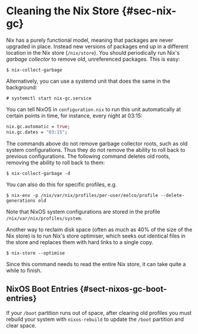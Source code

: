 # Cleaning the Nix Store {#sec-nix-gc}

Nix has a purely functional model, meaning that packages are never
upgraded in place. Instead new versions of packages end up in a
different location in the Nix store (`/nix/store`). You should
periodically run Nix's *garbage collector* to remove old, unreferenced
packages. This is easy:

```ShellSession
$ nix-collect-garbage
```

Alternatively, you can use a systemd unit that does the same in the
background:

```ShellSession
# systemctl start nix-gc.service
```

You can tell NixOS in `configuration.nix` to run this unit automatically
at certain points in time, for instance, every night at 03:15:

```nix
nix.gc.automatic = true;
nix.gc.dates = "03:15";
```

The commands above do not remove garbage collector roots, such as old
system configurations. Thus they do not remove the ability to roll back
to previous configurations. The following command deletes old roots,
removing the ability to roll back to them:

```ShellSession
$ nix-collect-garbage -d
```

You can also do this for specific profiles, e.g.

```ShellSession
$ nix-env -p /nix/var/nix/profiles/per-user/eelco/profile --delete-generations old
```

Note that NixOS system configurations are stored in the profile
`/nix/var/nix/profiles/system`.

Another way to reclaim disk space (often as much as 40% of the size of
the Nix store) is to run Nix's store optimiser, which seeks out
identical files in the store and replaces them with hard links to a
single copy.

```ShellSession
$ nix-store --optimise
```

Since this command needs to read the entire Nix store, it can take quite
a while to finish.

## NixOS Boot Entries {#sect-nixos-gc-boot-entries}

If your `/boot` partition runs out of space, after clearing old profiles
you must rebuild your system with `nixos-rebuild` to update the `/boot`
partition and clear space.

